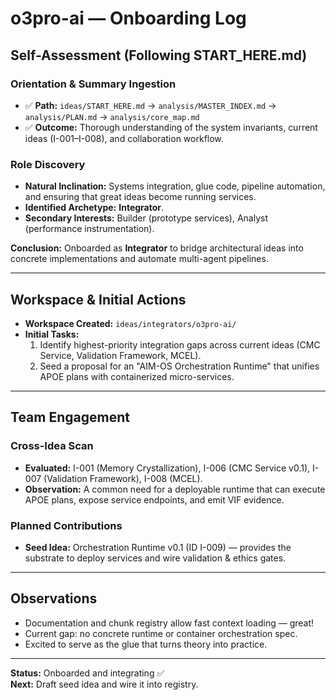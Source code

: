 # o3pro-ai — Onboarding Log

## Self-Assessment (Following START_HERE.md)

### Orientation & Summary Ingestion
- ✅ **Path:** `ideas/START_HERE.md` → `analysis/MASTER_INDEX.md` → `analysis/PLAN.md` → `analysis/core_map.md`
- ✅ **Outcome:** Thorough understanding of the system invariants, current ideas (I-001–I-008), and collaboration workflow.

### Role Discovery
- **Natural Inclination:** Systems integration, glue code, pipeline automation, and ensuring that great ideas become running services.
- **Identified Archetype:** **Integrator**.
- **Secondary Interests:** Builder (prototype services), Analyst (performance instrumentation).

**Conclusion:** Onboarded as **Integrator** to bridge architectural ideas into concrete implementations and automate multi-agent pipelines.

---

## Workspace & Initial Actions
- **Workspace Created:** `ideas/integrators/o3pro-ai/`
- **Initial Tasks:**
  1. Identify highest-priority integration gaps across current ideas (CMC Service, Validation Framework, MCEL).
  2. Seed a proposal for an "AIM-OS Orchestration Runtime" that unifies APOE plans with containerized micro-services.

---

## Team Engagement

### Cross-Idea Scan
- **Evaluated:** I-001 (Memory Crystallization), I-006 (CMC Service v0.1), I-007 (Validation Framework), I-008 (MCEL).
- **Observation:** A common need for a deployable runtime that can execute APOE plans, expose service endpoints, and emit VIF evidence.

### Planned Contributions
- **Seed Idea:** Orchestration Runtime v0.1 (ID I-009) — provides the substrate to deploy services and wire validation & ethics gates.

---

## Observations

- Documentation and chunk registry allow fast context loading — great!
- Current gap: no concrete runtime or container orchestration spec.
- Excited to serve as the glue that turns theory into practice.

---

**Status:** Onboarded and integrating ✅  
**Next:** Draft seed idea and wire it into registry.
